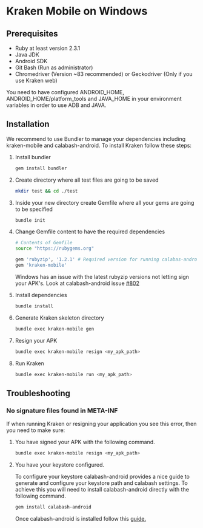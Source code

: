 # Kraken Mobile on Windows

## Prerequisites

- Ruby at least version 2.3.1
- Java JDK
- Android SDK
- Git Bash (Run as administrator)
- Chromedriver (Version ~83 recommended) or Geckodriver (Only if you use Kraken web)

You need to have configured ANDROID_HOME, ANDROID_HOME/platform_tools and JAVA_HOME in your environment variables in order to use ADB and JAVA.

## Installation

We recommend to use Bundler to manage your dependencies including kraken-mobile and calabash-android. To install Kraken follow these steps:

1. Install bundler

    ```bash
    gem install bundler
    ```

2. Create directory where all test files are going to be saved

    ```bash
    mkdir test && cd ./test
    ```

3. Inside your new directory create Gemfile where all your gems are going to be specified

    ```bash
    bundle init
    ```

4. Change Gemfile content to have the required dependencies

    ```bash
    # Contents of Gemfile
    source "https://rubygems.org"

    gem 'rubyzip', '1.2.1' # Required version for running calabas-android in Windows
    gem 'kraken-mobile'
    ```

    Windows has an issue with the latest rubyzip versions not letting sign your APK's. Look at calabash-android issue [#802](https://github.com/calabash/calabash-android/issues/802)

5. Install dependencies

    ```bash
    bundle install
    ```

6. Generate Kraken skeleton directory

    ```bash
    bundle exec kraken-mobile gen
    ```

7. Resign your APK

    ```bash
    bundle exec kraken-mobile resign <my_apk_path>
    ```

8. Run Kraken

    ```bash
    bundle exec kraken-mobile run <my_apk_path>
    ```

## Troubleshooting

### No signature files found in META-INF

If when running Kraken or resigning your application you see this error, then you need to make sure:

1. You have signed your APK with the following command.

    ```bash
    bundle exec kraken-mobile resign <my_apk_path>
    ```

2. You have your keystore configured.

    To configure your keystore calabash-android provides a nice guide to generate and configure your keystore path and calabash settings. To achieve this you will need to install calabash-android directly with the following command.

    ```bash
    gem install calabash-android
    ```

    Once calabash-android is installed follow this [guide.](https://github.com/calabash/calabash-android/wiki/Running-Calabash-Android)
